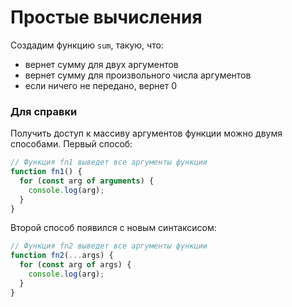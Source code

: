 # Простые вычисления

Создадим функцию `sum`, такую, что:

 * вернет сумму для двух аргументов
 * вернет сумму для произвольного числа аргументов
 * если ничего не передано, вернет 0

### Для справки

Получить доступ к массиву аргументов функции можно двумя способами. Первый способ:

```js
// Функция fn1 выведет все аргументы функции
function fn1() {
  for (const arg of arguments) {
    console.log(arg);
  }
}
```

Второй способ появился с новым синтаксисом:

```js
// Функция fn2 выведет все аргументы функции
function fn2(...args) {
  for (const arg of args) {
    console.log(arg);
  }
}
```
